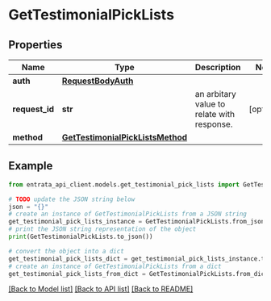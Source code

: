 # GetTestimonialPickLists


## Properties

Name | Type | Description | Notes
------------ | ------------- | ------------- | -------------
**auth** | [**RequestBodyAuth**](RequestBodyAuth.md) |  | 
**request_id** | **str** | an arbitary value to relate with response. | [optional] 
**method** | [**GetTestimonialPickListsMethod**](GetTestimonialPickListsMethod.md) |  | 

## Example

```python
from entrata_api_client.models.get_testimonial_pick_lists import GetTestimonialPickLists

# TODO update the JSON string below
json = "{}"
# create an instance of GetTestimonialPickLists from a JSON string
get_testimonial_pick_lists_instance = GetTestimonialPickLists.from_json(json)
# print the JSON string representation of the object
print(GetTestimonialPickLists.to_json())

# convert the object into a dict
get_testimonial_pick_lists_dict = get_testimonial_pick_lists_instance.to_dict()
# create an instance of GetTestimonialPickLists from a dict
get_testimonial_pick_lists_from_dict = GetTestimonialPickLists.from_dict(get_testimonial_pick_lists_dict)
```
[[Back to Model list]](../README.md#documentation-for-models) [[Back to API list]](../README.md#documentation-for-api-endpoints) [[Back to README]](../README.md)


